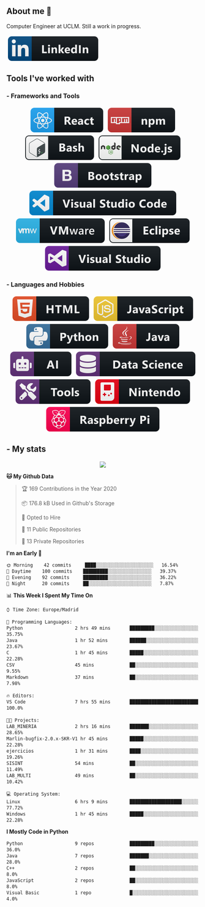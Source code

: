 ## About me 👋

<p align="center">
  <p>Computer Engineer at UCLM. Still a  work in progress. </p>
  <a href="https://www.linkedin.com/in/eduardo-garcia-aparicio-3ba073167/">
    <img src="https://raw.githubusercontent.com/eduardez/eduardez/master/svg/social/linkedin.svg" alt="linkedin" style="vertical-align:top; margin:4px">
  </a>
</p>


## Tools I've worked with

### - Frameworks and Tools

<p align="center">
  <!-- For more icons please follow  https://github.com/MikeCodesDotNET/ColoredBadges -->
  <img src="https://raw.githubusercontent.com/eduardez/eduardez/master/svg/dev/frameworks/react.svg" alt="react" style="vertical-align:top; margin:4px">
  <img src="https://raw.githubusercontent.com/eduardez/eduardez/master/svg/dev/services/npm.svg" alt="npm" style="vertical-align:top; margin:4px">
  <img src="https://raw.githubusercontent.com/eduardez/eduardez/master/svg/dev/tools/bash.svg" alt="bash" style="vertical-align:top; margin:4px">  
  <img src="https://raw.githubusercontent.com/eduardez/eduardez/master/svg/dev/frameworks/nodejs.svg" alt="nodejs" style="vertical-align:top; margin:4px">  
  <img src="https://raw.githubusercontent.com/eduardez/eduardez/master/svg/dev/frameworks/bootstrap.svg" alt="bootstrap" style="vertical-align:top; margin:4px">
  <img src="https://raw.githubusercontent.com/eduardez/eduardez/master/svg/dev/tools/visualstudio_code.svg" alt="vscode" style="vertical-align:top; margin:4px">
  <img src="https://raw.githubusercontent.com/eduardez/eduardez/master/svg/dev/tools/vmware.svg" alt="vmware" style="vertical-align:top; margin:4px">
  <img src="https://raw.githubusercontent.com/eduardez/eduardez/master/svg/dev/tools/eclipse.svg" alt="eclipse" style="vertical-align:top; margin:4px">
  <img src="https://raw.githubusercontent.com/eduardez/eduardez/master/svg/dev/tools/visualstudio.svg" alt="visualstudio" style="vertical-align:top; margin:4px">
</p>


### - Languages and Hobbies

<p align="center">
  <!-- For more icons please follow  https://github.com/MikeCodesDotNET/ColoredBadges -->
  <img src="https://raw.githubusercontent.com/eduardez/eduardez/master/svg/dev/languages/html.svg" alt="html" style="vertical-align:top; margin:4px">
  <img src="https://raw.githubusercontent.com/eduardez/eduardez/master/svg/dev/languages/js.svg" alt="js" style="vertical-align:top; margin:4px">
  <img src="https://raw.githubusercontent.com/eduardez/eduardez/master/svg/dev/languages/python.svg" alt="python" style="vertical-align:top; margin:4px">
  <img src="https://raw.githubusercontent.com/eduardez/eduardez/master/svg/dev/languages/java.svg" alt="java" style="vertical-align:top; margin:4px">
  <img src="https://raw.githubusercontent.com/eduardez/eduardez/master/svg/dev/misc/ai.svg" alt="ai" style="vertical-align:top; margin:4px">    
  <img src="https://raw.githubusercontent.com/eduardez/eduardez/master/svg/dev/misc/ds.svg" alt="ds" style="vertical-align:top; margin:4px">
  <img src="https://raw.githubusercontent.com/eduardez/eduardez/master/svg/dev/misc/tools.svg" alt="tools" style="vertical-align:top; margin:4px">    
  <img src="https://raw.githubusercontent.com/eduardez/eduardez/master/svg/dev/misc/nintendo.svg" alt="nintendo" style="vertical-align:top; margin:4px">    
  <img src="https://raw.githubusercontent.com/eduardez/eduardez/master/svg/dev/misc/raspberrypi.svg" alt="raspberrypi" style="vertical-align:top; margin:4px">    
  
</p>

## - My stats
<p align="center">

<img align="center" src="https://github-readme-stats.anuraghazra1.vercel.app/api/top-langs/?username=eduardez&layout=compact&theme=default" />

</p>


<!--START_SECTION:waka-->
**🐱 My Github Data** 

> 🏆 169 Contributions in the Year 2020
 > 
> 📦 176.8 kB Used in Github's Storage 
 > 
> 💼 Opted to Hire
 > 
> 📜 11 Public Repositories
 > 
> 🔑 13 Private Repositories 

**I'm an Early 🐤** 

```text
🌞 Morning    42 commits     ████░░░░░░░░░░░░░░░░░░░░░   16.54% 
🌆 Daytime    100 commits    █████████░░░░░░░░░░░░░░░░   39.37% 
🌃 Evening    92 commits     █████████░░░░░░░░░░░░░░░░   36.22% 
🌙 Night      20 commits     ██░░░░░░░░░░░░░░░░░░░░░░░   7.87%

```


📊 **This Week I Spent My Time On** 

```text
⌚︎ Time Zone: Europe/Madrid

💬 Programming Languages: 
Python                   2 hrs 49 mins       █████████░░░░░░░░░░░░░░░░   35.75% 
Java                     1 hr 52 mins        ██████░░░░░░░░░░░░░░░░░░░   23.67% 
C                        1 hr 45 mins        █████░░░░░░░░░░░░░░░░░░░░   22.28% 
CSV                      45 mins             ██░░░░░░░░░░░░░░░░░░░░░░░   9.55% 
Markdown                 37 mins             ██░░░░░░░░░░░░░░░░░░░░░░░   7.98%

🔥 Editors: 
VS Code                  7 hrs 55 mins       █████████████████████████   100.0%

🐱‍💻 Projects: 
LAB_MINERIA              2 hrs 16 mins       ███████░░░░░░░░░░░░░░░░░░   28.65% 
Marlin-bugfix-2.0.x-SKR-V1 hr 45 mins        █████░░░░░░░░░░░░░░░░░░░░   22.28% 
ejercicios               1 hr 31 mins        ████░░░░░░░░░░░░░░░░░░░░░   19.26% 
SISINT                   54 mins             ██░░░░░░░░░░░░░░░░░░░░░░░   11.49% 
LAB_MULTI                49 mins             ██░░░░░░░░░░░░░░░░░░░░░░░   10.42%

💻 Operating System: 
Linux                    6 hrs 9 mins        ███████████████████░░░░░░   77.72% 
Windows                  1 hr 45 mins        █████░░░░░░░░░░░░░░░░░░░░   22.28%

```

**I Mostly Code in Python** 

```text
Python                   9 repos             █████████░░░░░░░░░░░░░░░░   36.0% 
Java                     7 repos             ███████░░░░░░░░░░░░░░░░░░   28.0% 
C++                      2 repos             ██░░░░░░░░░░░░░░░░░░░░░░░   8.0% 
JavaScript               2 repos             ██░░░░░░░░░░░░░░░░░░░░░░░   8.0% 
Visual Basic             1 repo              █░░░░░░░░░░░░░░░░░░░░░░░░   4.0%

```



<!--END_SECTION:waka-->
